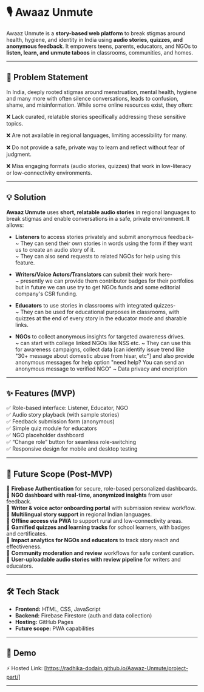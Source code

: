 # 🎙️ Awaaz Unmute

Awaaz Unmute is a **story-based web platform** to break stigmas around health, hygiene, and identity in India using **audio stories, quizzes, and anonymous feedback**. It empowers teens, parents, educators, and NGOs to **listen, learn, and unmute taboos** in classrooms, communities, and homes.

---

## 🚩 Problem Statement

In India, deeply rooted stigmas around menstruation, mental health, hygiene and many more with often silence conversations, leads to confusion, shame, and misinformation. While some online resources exist, they often:

❌ Lack curated, relatable stories specifically addressing these sensitive topics.

❌ Are not available in regional languages, limiting accessibility for many.

❌ Do not provide a safe, private way to learn and reflect without fear of judgment.

❌ Miss engaging formats (audio stories, quizzes) that work in low-literacy or low-connectivity environments.

---

## 💡 Solution

**Awaaz Unmute** uses **short, relatable audio stories** in regional languages to break stigmas and enable conversations in a safe, private environment. It allows:

- **Listeners** to access stories privately and submit anonymous feedback- <br>
    ~ They can send their own stories in words using the form if they want us to create an audio story of it. <br>
    ~ They can also send requests to related NGOs for help using this feature. <br>

- **Writers/Voice Actors/Translators** can submit their work here- <br>
    ~ presently we can provide them contributor badges for their portfolios but in future we can use try to get NGOs funds and some editorial company's CSR funding.

- **Educators** to use stories in classrooms with integrated quizzes- <br>
    ~ They can be used for educational purposes in classrooms, with quizzes at the end of every story in the educator mode and sharable links.

- **NGOs** to collect anonymous insights for targeted awareness drives. <br>
    ~ can start with college linked NGOs like NSS etc.
    ~ They can use this for awareness campaigns, collect data [can identify issue trend like "30+ message about domestic abuse from hisar, etc"] and also provide anonymous messages for help option "need help? You can send an anonymous message to verified NGO"
    ~ Data privacy and encription

---

## ✨ Features (MVP)

✅ Role-based interface: Listener, Educator, NGO  
✅ Audio story playback (with sample stories)  
✅ Feedback submission form (anonymous)  
✅ Simple quiz module for educators  
✅ NGO placeholder dashboard  
✅ “Change role” button for seamless role-switching  
✅ Responsive design for mobile and desktop testing

---

## 🚀 Future Scope (Post-MVP)

🔹 **Firebase Authentication** for secure, role-based personalized dashboards.  
🔹 **NGO dashboard with real-time, anonymized insights** from user feedback.  
🔹 **Writer & voice actor onboarding portal** with submission review workflow.  
🔹 **Multilingual story support** in regional Indian languages.  
🔹 **Offline access via PWA** to support rural and low-connectivity areas.  
🔹 **Gamified quizzes and learning tracks** for school learners, with badges and certificates.  
🔹 **Impact analytics for NGOs and educators** to track story reach and effectiveness.  
🔹 **Community moderation and review** workflows for safe content curation.  
🔹 **User-uploadable audio stories with review pipeline** for writers and educators.

---

## 🛠️ Tech Stack

- **Frontend:** HTML, CSS, JavaScript
- **Backend:** Firebase Firestore (auth and data collection)
- **Hosting:** GitHub Pages
- **Future scope:** PWA capabilities

---

## 🚀 Demo

⚡ Hosted Link: 
[https://radhika-dodain.github.io/Aawaz-Unmute/project-part/]

---

